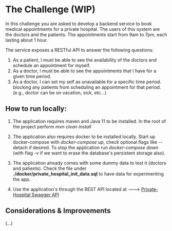 # The Challenge (WIP)

In this challenge you are asked to develop a backend service to book medical appointments
for a private hospital. The users of this system are the doctors and the patients. The
appointments start from 9am to 7pm, each lasting about 1 hour.

The service exposes a RESTful API to answer the following questions:
1. As a patient, I must be able to see the availability of the doctors and schedule an
   appointment for myself.
2. As a doctor, I must be able to see the appointments that I have for a given time
   period.
3. As a doctor, I can set my self as unavailable for a specific time period. blocking any
   patients from scheduling an appointment for that period. (e.g., doctor can be on
   vacation, sick, etc...)

## How to run locally:
1. The application requires maven and Java 11 to be installed. In the root of the project perform *mvn clean install*

2. The application also requires docker to be installed locally. Start up docker-compose with *docker-compose up*, check optional flags like --detach if desired. 
   To stop the application run *docker-compose down* (with flag -v if we want to erase the database's persistent storage also).

3. The application already comes with some dummy data to test it (doctors and patients).
Check the file under **./docker/private_hospital_init_data.sql** to have data for experimenting the app.

4. Use the application's through the REST API located at ---> [Private-Hospital Swagger API](http://localhost:8080/swagger-ui/index.html?configUrl=/v3/api-docs/swagger-config#/)


## Considerations & Improvements
(...)